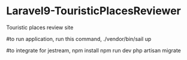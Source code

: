 # Laravel9-TouristicPlacesReviewer
Touristic places review site


#to run application, run this command,
    ./vendor/bin/sail up

#to integrate for jestream,
    npm install
    npm run dev
    php artisan migrate
